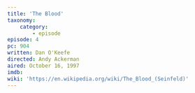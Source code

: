 ```yaml
---
title: 'The Blood'
taxonomy:
    category:
        - episode
episode: 4
pc: 904
written: Dan O'Keefe
directed: Andy Ackerman
aired: October 16, 1997
imdb:
wiki: 'https://en.wikipedia.org/wiki/The_Blood_(Seinfeld)'
---
```

